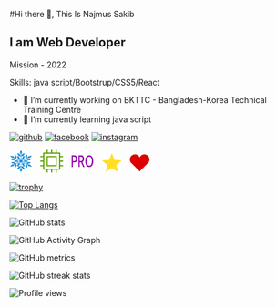 #Hi there 👋, This Is Najmus Sakib
## I am Web Developer


Mission - 2022

Skills: java script/Bootstrup/CSS5/React

- 🔭 I’m currently working on BKTTC - Bangladesh-Korea Technical Training Centre 
- 🌱 I’m currently learning java script 


[<img src='https://cdn.jsdelivr.net/npm/simple-icons@3.0.1/icons/github.svg' alt='github' height='40'>](https://github.com/najmusskb)  [<img src='https://cdn.jsdelivr.net/npm/simple-icons@3.0.1/icons/facebook.svg' alt='facebook' height='40'>](https://www.facebook.com/https://www.facebook.com/prema.prince.1/)  [<img src='https://cdn.jsdelivr.net/npm/simple-icons@3.0.1/icons/instagram.svg' alt='instagram' height='40'>](https://www.instagram.com/https://www.instagram.com/najmus_sakib97/?hl=en/)  

<a href='https://archiveprogram.github.com/'><img src='https://raw.githubusercontent.com/acervenky/animated-github-badges/master/assets/acbadge.gif' width='40' height='40'></a> <a href='https://docs.github.com/en/developers'><img src='https://raw.githubusercontent.com/acervenky/animated-github-badges/master/assets/devbadge.gif' width='40' height='40'></a> <a href='https://github.com/pricing'><img src='https://raw.githubusercontent.com/acervenky/animated-github-badges/master/assets/pro.gif' width='40' height='40'></a> <a href='https://stars.github.com/'><img src='https://raw.githubusercontent.com/acervenky/animated-github-badges/master/assets/starbadge.gif' width='35' height='35'></a> <a href='https://docs.github.com/en/github/supporting-the-open-source-community-with-github-sponsors'><img src='https://raw.githubusercontent.com/acervenky/animated-github-badges/master/assets/sponsorbadge.gif' width='35' height='35'></a> 

[![trophy](https://github-profile-trophy.vercel.app/?username=najmusskb)](https://github.com/ryo-ma/github-profile-trophy)

[![Top Langs](https://github-readme-stats.vercel.app/api/top-langs/?username=najmusskb)](https://github.com/anuraghazra/github-readme-stats)

![GitHub stats](https://github-readme-stats.vercel.app/api?username=najmusskb&show_icons=true&count_private=true)  

![GitHub Activity Graph](https://activity-graph.herokuapp.com/graph?username=najmusskb)  

![GitHub metrics](https://metrics.lecoq.io/najmusskb)  

![GitHub streak stats](https://github-readme-streak-stats.herokuapp.com/?user=najmusskb)  

![Profile views](https://gpvc.arturio.dev/najmusskb)  
